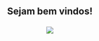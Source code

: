 <h2 align="center">
	Sejam bem vindos!
</h2>

<h3 align="center">
  <a href="https://github.com/wagnerlimanet">
	<img src="https://readme-typing-svg.herokuapp.com?lines=Me+chamo+Ricardo+Alves;Sou+investidor,+Desenvolvedor!&center=true&width=780&height=45">
  </a>
</h3>
